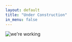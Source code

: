 ```yaml
---
layout: default
title: "Under Construction"
in_menu: false
---
```


![we're working](https://s3.amazonaws.com/numberMumbler/tilde/anim0206-1_e0.gif)
